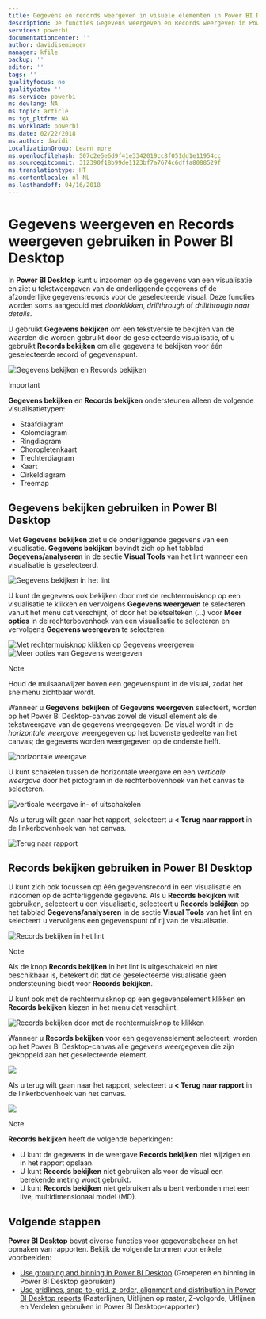 ```yaml
---
title: Gegevens en records weergeven in visuele elementen in Power BI Desktop
description: De functies Gegevens weergeven en Records weergeven in Power BI Desktop gebruiken om in te zoomen op details
services: powerbi
documentationcenter: ''
author: davidiseminger
manager: kfile
backup: ''
editor: ''
tags: ''
qualityfocus: no
qualitydate: ''
ms.service: powerbi
ms.devlang: NA
ms.topic: article
ms.tgt_pltfrm: NA
ms.workload: powerbi
ms.date: 02/22/2018
ms.author: davidi
LocalizationGroup: Learn more
ms.openlocfilehash: 507c2e5e6d9f41e3342019cc8f051dd1e11954cc
ms.sourcegitcommit: 312390f18b99de1123bf7a7674c6dffa8088529f
ms.translationtype: HT
ms.contentlocale: nl-NL
ms.lasthandoff: 04/16/2018
---
```

# <a name="use-see-data-and-see-records-in-power-bi-desktop"></a>Gegevens weergeven en Records weergeven gebruiken in Power BI Desktop
In **Power BI Desktop** kunt u inzoomen op de gegevens van een visualisatie en ziet u tekstweergaven van de onderliggende gegevens of de afzonderlijke gegevensrecords voor de geselecteerde visual. Deze functies worden soms aangeduid met *doorklikken*, *drillthrough* of *drillthrough naar details*.

U gebruikt **Gegevens bekijken** om een tekstversie te bekijken van de waarden die worden gebruikt door de geselecteerde visualisatie, of u gebruikt **Records bekijken** om alle gegevens te bekijken voor één geselecteerde record of gegevenspunt. 

![Gegevens bekijken en Records bekijken](media/desktop-see-data-see-records/see-data-record.png)

>[!IMPORTANT]
>**Gegevens bekijken** en **Records bekijken** ondersteunen alleen de volgende visualisatietypen:
>  - Staafdiagram
>  - Kolomdiagram
>  - Ringdiagram
>  - Choropletenkaart
>  - Trechterdiagram
>  - Kaart
>  - Cirkeldiagram
>  - Treemap

## <a name="use-see-data-in-power-bi-desktop"></a>Gegevens bekijken gebruiken in Power BI Desktop

Met **Gegevens bekijken** ziet u de onderliggende gegevens van een visualisatie. **Gegevens bekijken** bevindt zich op het tabblad **Gegevens/analyseren** in de sectie **Visual Tools** van het lint wanneer een visualisatie is geselecteerd.

![Gegevens bekijken in het lint](media/desktop-see-data-see-records/see-data1.png)

U kunt de gegevens ook bekijken door met de rechtermuisknop op een visualisatie te klikken en vervolgens **Gegevens weergeven** te selecteren vanuit het menu dat verschijnt, of door het beletselteken (...) voor **Meer opties** in de rechterbovenhoek van een visualisatie te selecteren en vervolgens **Gegevens weergeven** te selecteren.

![Met rechtermuisknop klikken op Gegevens weergeven](media/desktop-see-data-see-records/see-data2.png)&nbsp;&nbsp;![Meer opties van Gegevens weergeven](media/desktop-see-data-see-records/see-data3.png)

> [!NOTE]
> Houd de muisaanwijzer boven een gegevenspunt in de visual, zodat het snelmenu zichtbaar wordt.

Wanneer u **Gegevens bekijken** of **Gegevens weergeven** selecteert, worden op het Power BI Desktop-canvas zowel de visual element als de tekstweergave van de gegevens weergegeven. De visual wordt in de *horizontale weergave* weergegeven op het bovenste gedeelte van het canvas; de gegevens worden weergegeven op de onderste helft. 

![horizontale weergave](media/desktop-see-data-see-records/see-data4a.png)

U kunt schakelen tussen de horizontale weergave en een *verticale weergave* door het pictogram in de rechterbovenhoek van het canvas te selecteren.

![verticale weergave in- of uitschakelen](media/desktop-see-data-see-records/see-data4.png)

Als u terug wilt gaan naar het rapport, selecteert u **< Terug naar rapport** in de linkerbovenhoek van het canvas.

![Terug naar rapport](media/desktop-see-data-see-records/see-data5.png)

## <a name="use-see-records-in-power-bi-desktop"></a>Records bekijken gebruiken in Power BI Desktop

U kunt zich ook focussen op één gegevensrecord in een visualisatie en inzoomen op de achterliggende gegevens. Als u **Records bekijken** wilt gebruiken, selecteert u een visualisatie, selecteert u **Records bekijken** op het tabblad **Gegevens/analyseren** in de sectie **Visual Tools** van het lint en selecteert u vervolgens een gegevenspunt of rij van de visualisatie. 

![Records bekijken in het lint](media/desktop-see-data-see-records/see-record1.png)

> [!NOTE]
> Als de knop **Records bekijken** in het lint is uitgeschakeld en niet beschikbaar is, betekent dit dat de geselecteerde visualisatie geen ondersteuning biedt voor **Records bekijken**.

U kunt ook met de rechtermuisknop op een gegevenselement klikken en **Records bekijken** kiezen in het menu dat verschijnt.

![Records bekijken door met de rechtermuisknop te klikken](media/desktop-see-data-see-records/see-record2.png)

Wanneer u **Records bekijken** voor een gegevenselement selecteert, worden op het Power BI Desktop-canvas alle gegevens weergegeven die zijn gekoppeld aan het geselecteerde element. 

![](media/desktop-see-data-see-records/see-record3.png)

Als u terug wilt gaan naar het rapport, selecteert u **< Terug naar rapport** in de linkerbovenhoek van het canvas.

![](media/desktop-see-data-see-records/see-record4.png)

> [!NOTE]
>**Records bekijken** heeft de volgende beperkingen:
> - U kunt de gegevens in de weergave **Records bekijken** niet wijzigen en in het rapport opslaan.
> - U kunt **Records bekijken** niet gebruiken als voor de visual een berekende meting wordt gebruikt.
> - U kunt **Records bekijken** niet gebruiken als u bent verbonden met een live, multidimensionaal model (MD).

## <a name="next-steps"></a>Volgende stappen
**Power BI Desktop** bevat diverse functies voor gegevensbeheer en het opmaken van rapporten. Bekijk de volgende bronnen voor enkele voorbeelden:

* [Use grouping and binning in Power BI Desktop](desktop-grouping-and-binning.md) (Groeperen en binning in Power BI Desktop gebruiken)
* [Use gridlines, snap-to-grid, z-order, alignment and distribution in Power BI Desktop reports](desktop-gridlines-snap-to-grid.md) (Rasterlijnen, Uitlijnen op raster, Z-volgorde, Uitlijnen en Verdelen gebruiken in Power BI Desktop-rapporten)

